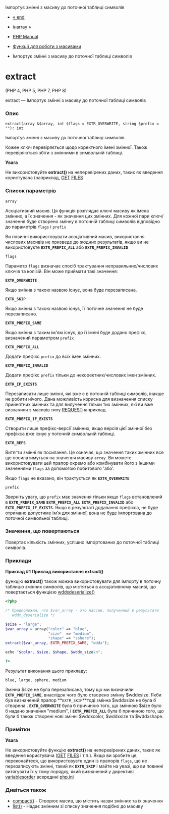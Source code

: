 Імпортує змінні з масиву до поточної таблиці символів

-   [« end](function.end.html)
    
-   [інarray »](function.in-array.html)
    
-   [PHP Manual](index.html)
    
-   [Функції для роботи з масивами](ref.array.html)
    
-   Імпортує змінні з масиву до поточної таблиці символів
    

# extract

(PHP 4, PHP 5, PHP 7, PHP 8)

extract — Імпортує змінні з масиву до поточної таблиці символів

### Опис

```methodsynopsis
extract(array &$array, int $flags = EXTR_OVERWRITE, string $prefix = ""): int
```

Імпортує змінні з масиву до поточної таблиці символів.

Кожен ключ перевіряється щодо коректного імені змінної. Також перевіряються збіги з змінними в символьній таблиці.

**Увага**

Не використовуйте **extract()** на неперевірених даних, таких як введення користувача (наприклад, [GET](reserved.variables.get.html) [FILES](reserved.variables.files.html)

### Список параметрів

`array`

Асоціативний масив. Ця функція розглядає ключі масиву як імена змінних, а їх значення - як значення цих змінних. Для кожної пари ключ/значення буде створено змінну в поточній таблиці символів відповідно до параметрів `flags` і `prefix`

Ви повинні використовувати асоціативний масив, використання числових масивів не призведе до жодних результатів, якщо ви не використовуєте **`EXTR_PREFIX_ALL`** або **`EXTR_PREFIX_INVALID`**

`flags`

Параметр `flags` визначає спосіб трактування неправильних/числових ключів та колізій. Він може приймати такі значення:

**`EXTR_OVERWRITE`**

Якщо змінна з такою назвою існує, вона буде перезаписана.

**`EXTR_SKIP`**

Якщо змінна з такою назвою існує, її поточне значення не буде перезаписано.

**`EXTR_PREFIX_SAME`**

Якщо змінна з таким ім'ям існує, до її імені буде додано префікс, визначений параметром `prefix`

**`EXTR_PREFIX_ALL`**

Додати префікс `prefix` до всіх імен змінних.

**`EXTR_PREFIX_INVALID`**

Додати префікс `prefix` тільки до некоректних/числових імен змінних.

**`EXTR_IF_EXISTS`**

Перезаписати лише змінні, які вже є в поточній таблиці символів, інакше не робити нічого. Дана можливість корисна для визначення списку прийнятних змінних та для вилучення тільки тих змінних, які ви вже визначили з масивів типу [REQUEST](reserved.variables.request.html)наприклад.

**`EXTR_PREFIX_IF_EXISTS`**

Створити лише префікс-версії змінних, якщо версія цієї змінної без префікса вже існує у поточній символьній таблиці.

**`EXTR_REFS`**

Витягти змінні як посилання. Це означає, що значення таких змінних все ще посилатимуться на значення масиву `array`. Ви можете використовувати цей прапор окремо або комбінувати його з іншими значеннями `flags` за допомогою побитового 'або'.

Якщо `flags` не вказано, він трактується як **`EXTR_OVERWRITE`**

`prefix`

Зверніть увагу, що `prefix` має значення тільки якщо `flags` встановлений в **`EXTR_PREFIX_SAME`** **`EXTR_PREFIX_ALL`** **`EXTR_PREFIX_INVALID`** або **`EXTR_PREFIX_IF_EXISTS`**. Якщо в результаті додавання префікса, не буде отримано допустиме ім'я для змінної, вона не буде імпортована до поточної символьної таблиці.

### Значення, що повертаються

Повертає кількість змінних, успішно імпортованих до поточної таблиці символів.

### Приклади

**Приклад #1 Приклад використання **extract()****

функцію **extract()** також можна використовувати для імпорту в поточну таблицю змінних символів, що містяться в асоціативному масиві, що повертається функцією [wddxdeserialize()](function.wddx-deserialize.html)

```php
<?php

/* Предположим, что $var_array - это массив, полученный в результате
   wddx_deserialize */

$size = "large";
$var_array = array("color" => "blue",
                   "size"  => "medium",
                   "shape" => "sphere");
extract($var_array, EXTR_PREFIX_SAME, "wddx");

echo "$color, $size, $shape, $wddx_size\n";

?>
```

Результат виконання цього прикладу:

```
blue, large, sphere, medium
```

Змінна $size не була перезаписана, тому що ми визначили **`EXTR_PREFIX_SAME`**, внаслідок чого було створено змінну $wddxsize. Якби був визначений прапор \*\*`EXTR_SKIP`\*\*тоді змінна $wddxsize не була б створена . **`EXTR_OVERWRITE`** була б причиною того, що змінною $size було б надано значення "medium", і **`EXTR_PREFIX_ALL`** була б причиною того, що були б також створені нові змінні $wddxcolor, $wddxsize та $wddxshape.

### Примітки

**Увага**

Не використовуйте функцію **extract()** на неперевірених даних, таких як введення користувача ([GET](reserved.variables.get.html) [FILES](reserved.variables.files.html) і т.п.). Якщо ви зробите це, переконайтеся, що використовуєте один із прапорів `flags`, що не перезаписують змінні, такий як **`EXTR_SKIP`** і майте на увазі, що ви повинні витягувати їх у тому порядку, який визначений у директиві [variablesorder](ini.core.html#ini.variables-order) всередині [php.ini](ini.html)

### Дивіться також

-   [compact()](function.compact.html) - Створює масив, що містить назви змінних та їх значення
-   [list()](function.list.html) - Надає змінним зі списку значення подібно до масиву